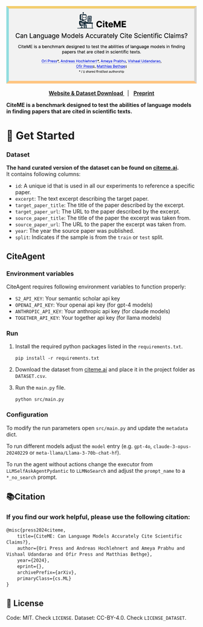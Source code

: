 <p align="center">
  <a href="https://www.citeme.ai/">
    <img src="assets/banner.png" alt="citeme.ai" />
  </a>
</p>


<p align="center">
  <a href="https://citeme.ai"><strong>Website & Dataset Download </strong></a>&nbsp; | &nbsp;
  <a href="https://www.citeme.ai/paper.pdf"><strong>Preprint</strong></a>
</p>

**CiteME is a benchmark designed to test the abilities of language models in finding papers that are cited in scientific texts.**



# 🚀 Get Started

### Dataset

**The hand curated version of the dataset can be found on [citeme.ai](https://www.citeme.ai).**  
It contains following columns:
- `id`: A unique id that is used in all our experiments to reference a specific paper.
- `excerpt`: The text excerpt describing the target paper.
- `target_paper_title`: The title of the paper described by the excerpt.
- `target_paper_url`: The URL to the paper described by the excerpt.
- `source_paper_title`: The title of the paper the excerpt was taken from.
- `source_paper_url`: The URL to the paper the excerpt was taken from.
- `year`: The year the source paper was published.
- `split`: Indicates if the sample is from the `train` or `test` split.

## CiteAgent

### Environment variables

CiteAgent requires following environment variables to function properly:
- `S2_API_KEY`: Your semantic scholar api key
- `OPENAI_API_KEY`: Your openai api key (for gpt-4 models)
- `ANTHROPIC_API_KEY`: Your anthropic api key (for claude models)
- `TOGETHER_API_KEY`: Your together api key (for llama models)

### Run
1. Install the required python packages listed in the `requirements.txt`.
   ```
   pip install -r requirements.txt
   ```

2. Download the dataset from [citeme.ai](https://www.citeme.ai) and place it in the project folder as `DATASET.csv`.

3. Run the `main.py` file.
   ```
   python src/main.py
   ```

### Configuration

To modify the run parameters open `src/main.py` and update the `metadata` dict.

To run different models adjust the `model` entry (e.g. `gpt-4o`, `claude-3-opus-20240229` or `meta-llama/Llama-3-70b-chat-hf`).

To run the agent without actions change the executor from `LLMSelfAskAgentPydantic` to `LLMNoSearch` and adjust the `prompt_name` to a `*_no_search` prompt.



## 📚Citation
### If you find our work helpful, please use the following citation:
```
@misc{press2024citeme,
    title={CiteME: Can Language Models Accurately Cite Scientific Claims?},
    author={Ori Press and Andreas Hochlehnert and Ameya Prabhu and Vishaal Udandarao and Ofir Press and Matthias Bethge},
    year={2024},
    eprint={},
    archivePrefix={arXiv},
    primaryClass={cs.ML}
}
```

## 🪪 License <a name="license"></a>
Code: MIT. Check `LICENSE`.
Dataset: CC-BY-4.0. Check `LICENSE_DATASET`.
